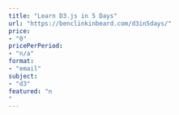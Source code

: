 ```yaml
---
title: "Learn D3.js in 5 Days"
url: "https://benclinkinbeard.com/d3in5days/"
price: 
- "0"
pricePerPeriod: 
- "n/a"
format: 
- "email"
subject: 
- "d3"
featured: "n"
---
```

